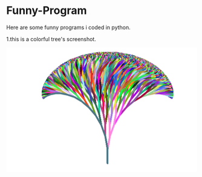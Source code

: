 # Funny-Program
Here are some funny programs i coded in python.

1.this is a colorful tree's screenshot.


![image](https://github.com/Soyn/Funny-Program/raw/master/screenshots/ColorfulTree.png)
                                              
